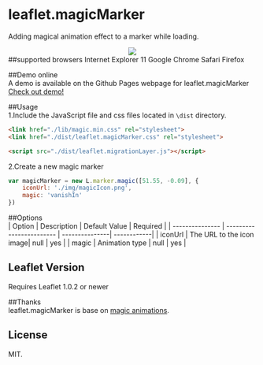 # leaflet.magicMarker
Adding magical animation effect to a marker while loading.
<div style="text-align:center" align="center">
  <img src="https://react-map.github.io/leaflet.magicMarker/Demo.gif" />
</div>    
##supported browsers    
Internet Explorer 11       
Google Chrome     
Safari    
Firefox        

##Demo online   
A demo is available on the Github Pages webpage for leaflet.magicMarker [Check out demo!](https://react-map.github.io/leaflet.magicMarker/)    

##Usage     
1.Include the JavaScript file and css files located in ```\dist``` directory.   
```html
<link href="./lib/magic.min.css" rel="stylesheet">
<link href="./dist/leaflet.magicMarker.css" rel="stylesheet">

<script src="./dist/leaflet.migrationLayer.js"></script>
```     
2.Create a new magic marker
```js
var magicMarker = new L.marker.magic([51.55, -0.09], {
    iconUrl: './img/magicIcon.png',
    magic: 'vanishIn'
})  
```     
##Options   
| Option          | Description              | Default Value  | Required    |
| --------------- | ------------------------ | ---------------| ------------| 
| iconUrl         | The URL to the icon image| null           |  yes        |
| magic           | Animation type           | null           |  yes        | 

## Leaflet Version     
Requires Leaflet 1.0.2 or newer   

##Thanks   
leaflet.magicMarker is base on [magic animations](https://github.com/miniMAC/magic).
## License   
MIT.    

